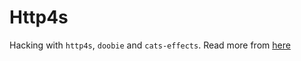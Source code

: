 # Http4s

Hacking with `http4s`, `doobie` and `cats-effects`. Read more from [here](https://medium.com/rahasak/doobie-and-cats-effects-d01230be5c38)
